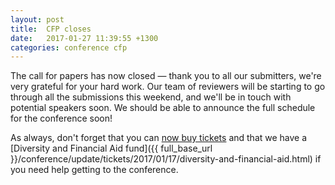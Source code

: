 ```yaml
---
layout: post
title:  CFP closes
date:   2017-01-27 11:39:55 +1300
categories: conference cfp
---
```


The call for papers has now closed — thank you to all our submitters, we're very
grateful for your hard work. Our team of reviewers will be starting to go
through all the submissions this weekend, and we'll be in touch with potential
speakers soon. We should be able to announce the full schedule for the
conference soon!

As always, don't forget that you can [now buy
tickets](https://ti.to/javascript-nz/nz-js-con-2017) and that we have a
[Diversity and Financial Aid fund]({{ full_base_url
}}/conference/update/tickets/2017/01/17/diversity-and-financial-aid.html) if you
need help getting to the conference.
